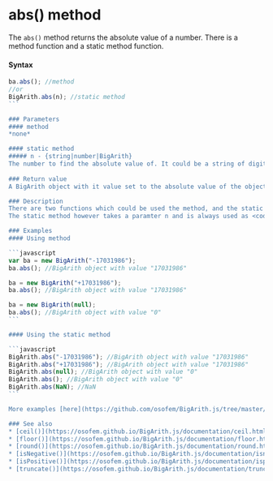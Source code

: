 # abs() method
The <code>abs()</code> method returns the absolute value of a number. There is a method function and a static method function.

#### Syntax
````javascript
ba.abs(); //method
//or
BigArith.abs(n); //static method
```

### Parameters
#### method
*none*

#### static method
##### n - {string|number|BigArith}
The number to find the absolute value of. It could be a string of digits, a number, or a BigArith object
	
### Return value
A BigArith object with it value set to the absolute value of the object abs() is called on.

### Description
There are two functions which could be used the method, and the static method. The method takes no parameter and returns the absolute value of the BigArith object it is called on.
The static method however takes a paramter n and is always used as <code>BigArith.abs()</code>. 

### Examples
#### Using method 

```javascript
var ba = new BigArith("-17031986");
ba.abs(); //BigArith object with value "17031986"

ba = new BigArith("+17031986");
ba.abs(); //BigArith object with value "17031986"

ba = new BigArith(null);
ba.abs(); //BigArith object with value "0" 
```

#### Using the static method

```javascript
BigArith.abs("-17031986"); //BigArith object with value "17031986"
BigArith.abs("+17031986"); //BigArith object with value "17031986"
BigArith.abs(null); //BigArith object with value "0"
BigArith.abs(); //BigArith object with value "0"
BigArith.abs(NaN); //NaN
```

More examples [here](https://github.com/osofem/BigArith.js/tree/master/examples/)

### See also
* [ceil()](https://osofem.github.io/BigArith.js/documentation/ceil.html)
* [floor()](https://osofem.github.io/BigArith.js/documentation/floor.html)
* [round()](https://osofem.github.io/BigArith.js/documentation/round.html)
* [isNegative()](https://osofem.github.io/BigArith.js/documentation/isnegative.html)
* [isPositive()](https://osofem.github.io/BigArith.js/documentation/ispositive.html)
* [truncate()](https://osofem.github.io/BigArith.js/documentation/truncate.html)